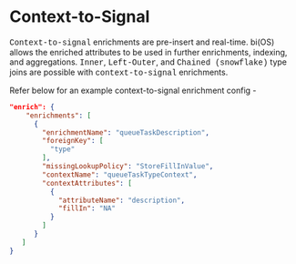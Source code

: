 # Context-to-Signal

<span style="font-family:Courier New;">Context-to-signal</span> enrichments are pre-insert and real-time. bi(OS) allows the enriched attributes to be used in
further enrichments, indexing, and aggregations.  <span style="font-family:Courier New;">Inner</span>,  <span style="font-family:Courier New;">Left-Outer</span>, and  <span style="font-family:Courier New;">Chained (snowflake)</span> type joins are
possible with <span style="font-family:Courier New;">context-to-signal</span> enrichments.

Refer below for an example context-to-signal enrichment config -
```json
"enrich": {
    "enrichments": [
      {
        "enrichmentName": "queueTaskDescription",
        "foreignKey": [
          "type"
        ],
        "missingLookupPolicy": "StoreFillInValue",
        "contextName": "queueTaskTypeContext",
        "contextAttributes": [
          {
            "attributeName": "description",
            "fillIn": "NA"
          }
        ]
      }
   ]
}
```
